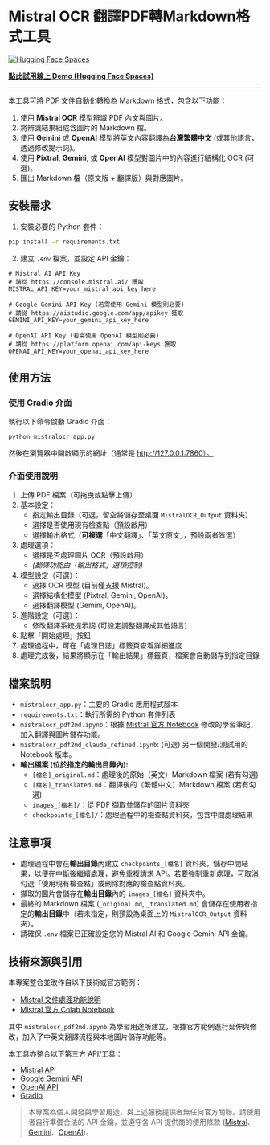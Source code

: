 # Mistral OCR 翻譯PDF轉Markdown格式工具

[![Hugging Face Spaces](https://img.shields.io/badge/%F0%9F%A4%97%20Hugging%20Face-Spaces-blue)](https://huggingface.co/spaces/dodo13114arch/mistral-ocr-translator-demo)

**[點此試用線上 Demo (Hugging Face Spaces)](https://huggingface.co/spaces/dodo13114arch/mistral-ocr-translator-demo)** 

---

本工具可將 PDF 文件自動化轉換為 Markdown 格式，包含以下功能：

1. 使用 **Mistral OCR** 模型辨識 PDF 內文與圖片。
2. 將辨識結果組成含圖片的 Markdown 檔。
3. 使用 **Gemini** 或 **OpenAI** 模型將英文內容翻譯為**台灣繁體中文** (或其他語言，透過修改提示詞)。
4. 使用 **Pixtral**, **Gemini**, 或 **OpenAI** 模型對圖片中的內容進行結構化 OCR (可選)。
5. 匯出 Markdown 檔（原文版 + 翻譯版）與對應圖片。

## 安裝需求

1. 安裝必要的 Python 套件：

```bash
pip install -r requirements.txt
```

2. 建立 `.env` 檔案，並設定 API 金鑰：

```
# Mistral AI API Key
# 請從 https://console.mistral.ai/ 獲取
MISTRAL_API_KEY=your_mistral_api_key_here

# Google Gemini API Key (若需使用 Gemini 模型則必要)
# 請從 https://aistudio.google.com/app/apikey 獲取
GEMINI_API_KEY=your_gemini_api_key_here

# OpenAI API Key (若需使用 OpenAI 模型則必要)
# 請從 https://platform.openai.com/api-keys 獲取
OPENAI_API_KEY=your_openai_api_key_here
```

## 使用方法

### 使用 Gradio 介面 

執行以下命令啟動 Gradio 介面：

```bash
python mistralocr_app.py
```

然後在瀏覽器中開啟顯示的網址（通常是 http://127.0.0.1:7860）。

### 介面使用說明

1.  上傳 PDF 檔案（可拖曳或點擊上傳）
2.  基本設定：
    *   指定輸出目錄（可選，留空將儲存至桌面 `MistralOCR_Output` 資料夾）
    *   選擇是否使用現有檢查點（預設啟用）
    *   選擇輸出格式（**可複選**「中文翻譯」、「英文原文」，預設兩者皆選）
3.  處理選項：
    *   選擇是否處理圖片 OCR（預設啟用）
    *   *(翻譯功能由「輸出格式」選項控制)*
4.  模型設定（可選）：
    *   選擇 OCR 模型 (目前僅支援 Mistral)。
    *   選擇結構化模型 (Pixtral, Gemini, OpenAI)。
    *   選擇翻譯模型 (Gemini, OpenAI)。
5.  進階設定（可選）：
    *   修改翻譯系統提示詞 (可設定調整翻譯成其他語言)
6.  點擊「開始處理」按鈕
7.  處理過程中，可在「處理日誌」標籤頁查看詳細進度
8.  處理完成後，結果將顯示在「輸出結果」標籤頁，檔案會自動儲存到指定目錄

## 檔案說明

- `mistralocr_app.py`：主要的 Gradio 應用程式腳本
- `requirements.txt`：執行所需的 Python 套件列表
- `mistralocr_pdf2md.ipynb`：根據 [Mistral 官方 Notebook](https://colab.research.google.com/github/mistralai/cookbook/blob/main/mistral/ocr/structured_ocr.ipynb) 修改的學習筆記，加入翻譯與圖片儲存功能。
- `mistralocr_pdf2md_claude_refined.ipynb`: (可選) 另一個開發/測試用的 Notebook 版本。
- **輸出檔案 (位於指定的輸出目錄內):**
    *   `[檔名]_original.md`：處理後的原始（英文）Markdown 檔案 (若有勾選)
    *   `[檔名]_translated.md`：翻譯後的（繁體中文）Markdown 檔案 (若有勾選)
    *   `images_[檔名]/`：從 PDF 擷取並儲存的圖片資料夾
    *   `checkpoints_[檔名]/`：處理過程中的檢查點資料夾，包含中間處理結果

## 注意事項

- 處理過程中會在**輸出目錄**內建立 `checkpoints_[檔名]` 資料夾，儲存中間結果，以便在中斷後繼續處理，避免重複請求 API。若要強制重新處理，可取消勾選「使用現有檢查點」或刪除對應的檢查點資料夾。
- 擷取的圖片會儲存在**輸出目錄**內的 `images_[檔名]` 資料夾中。
- 最終的 Markdown 檔案 (`_original.md`, `_translated.md`) 會儲存在使用者指定的**輸出目錄**中（若未指定，則預設為桌面上的 `MistralOCR_Output` 資料夾）。
- 請確保 `.env` 檔案已正確設定您的 Mistral AI 和 Google Gemini API 金鑰。

## 技術來源與引用

本專案整合並改作自以下技術或官方範例：

- [Mistral 文件處理功能說明](https://docs.mistral.ai/capabilities/document/)
- [Mistral 官方 Colab Notebook](https://colab.research.google.com/github/mistralai/cookbook/blob/main/mistral/ocr/structured_ocr.ipynb)

其中 `mistralocr_pdf2md.ipynb` 為學習用途所建立，根據官方範例進行延伸與修改，加入了中英文翻譯流程與本地圖片儲存功能等。

本工具亦整合以下第三方 API/工具：

- [Mistral API](https://mistral.ai/)
- [Google Gemini API](https://ai.google.dev/)
- [OpenAI API](https://openai.com/)
- [Gradio](https://www.gradio.app/)

> 本專案為個人開發與學習用途，與上述服務提供者無任何官方關聯。請使用者自行準備合法的 API 金鑰，並遵守各 API 提供商的使用條款 ([Mistral](https://mistral.ai/terms)、[Gemini](https://ai.google.dev/terms)、[OpenAI](https://openai.com/policies))。
